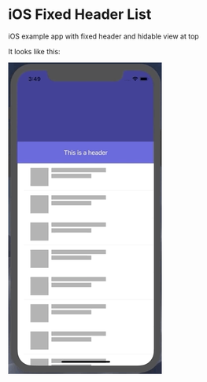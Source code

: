 # iOS Fixed Header List
iOS example app with fixed header and hidable view at top

It looks like this:

![](Demo.gif)
